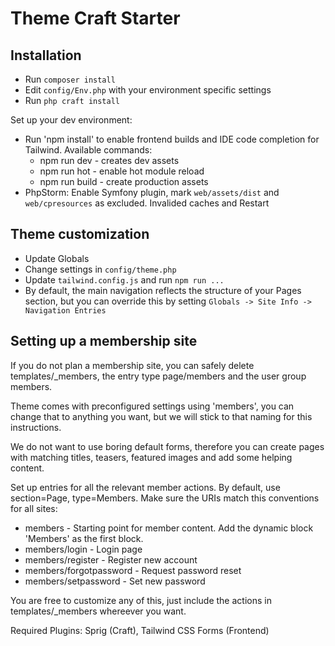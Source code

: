 # Theme Craft Starter

##  Installation

* Run `composer install`
* Edit `config/Env.php` with your environment specific settings
* Run `php craft install`

Set up your dev environment:

* Run 'npm install' to enable frontend builds and IDE code completion for Tailwind. Available commands:
  * npm run dev - creates dev assets
  * npm run hot - enable hot module reload
  * npm run build - create production assets
* PhpStorm: Enable Symfony plugin, mark `web/assets/dist` and `web/cpresources` as excluded. Invalided caches and Restart

## Theme customization

* Update Globals
* Change settings in `config/theme.php`
* Update `tailwind.config.js` and run `npm run ...`
* By default, the main navigation reflects the structure of your Pages section, but you can override this by setting `Globals -> Site Info -> Navigation Entries`

## Setting up a membership site

If you do not plan a membership site, you can safely delete templates/_members, the entry type page/members and the user group members.

Theme comes with preconfigured settings using 'members', you can change that to anything you want, but we will stick to that naming for this instructions.

We do not want to use boring default forms, therefore you can create pages with matching titles, teasers, featured images and add some helping content. 

Set up entries for all the relevant member actions. By default, use section=Page, type=Members. Make sure the URIs match this conventions for all sites:

* members - Starting point for member content. Add the dynamic block 'Members' as the first block.
* members/login - Login page
* members/register - Register new account
* members/forgotpassword - Request password reset
* members/setpassword - Set new password

You are free to customize any of this, just include the actions in templates/_members whereever you want.

Required Plugins: Sprig (Craft), Tailwind CSS Forms (Frontend)
